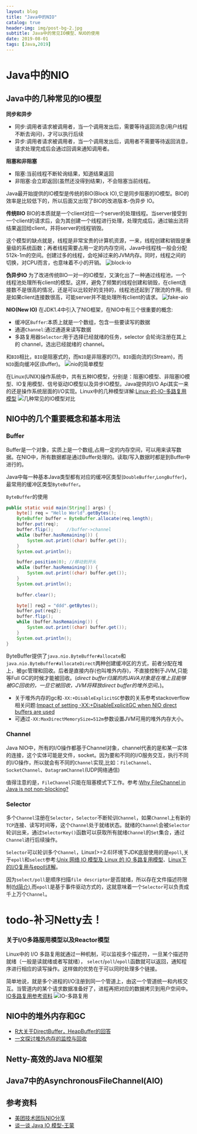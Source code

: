 ```yaml
---
layout: blog
title: "Java中的NIO"
catalog: true
header-img: img/post-bg-2.jpg
subtitle: Java中的常见IO模型、NUO的使用
date: 2019-08-01
tags: [Java,2019]
---
```

# Java中的NIO

## Java中的几种常见的IO模型
**同步和异步**
+ 同步:调用者请求被调用者，当一个调用发出后，需要等待返回消息(用户线程不断去询问)，才可以执行后续
+ 异步:调用者请求被调用者，当一个调用发出后，调用者不需要等待返回消息，请求处理完成后会通过回调来通知调用者。

**阻塞和非阻塞**
+ 阻塞:当前线程不断轮询结果，知道结果返回
+ 非阻塞:会立即返回(虽然还没得到结果)，不会阻塞当前线程。

Java最开始提供的IO模型是传统的BIO(Block IO),它是同步阻塞的IO模型。BIO的效率是比较低下的，所以后面又出现了BIO的改进版本-伪异步 IO。

**传统BIO**
BIO的本质就是一个client对应一个server的处理线程。当server接受到一个client的请求后，会为其创建一个线程进行处理，处理完成后，通过输出流将结果返回给client，并将server的线程销毁。

这个模型的缺点就是，线程是非常宝贵的计算机资源，一来，线程创建和销毁是重量级的系统函数；再者线程需要占用一定的内存空间，Java中线程栈一般会分配512k-1m的空间。创建过多的线程，会吃掉过来的JVM内存。同时，线程之间的切换，对CPU而言，也意味着不小的开销。
![block-io](https://raw.githubusercontent.com/RussXia/RussXia.github.io/master/_pic/block-io.png)

**伪异步IO**
为了改进传统BIO一对一的IO模型，又演化出了一种通过线程池，一个线程池处理所有client的模型。这样，避免了频繁的线程创建和销毁，在client连接数不是很高的情况，还是可以比较好的支持的，线程池还起到了限流的作用。但是如果client连接数很高，可能server并不能处理所有client的请求。
![fake-aio](https://raw.githubusercontent.com/RussXia/RussXia.github.io/master/_pic/fake_asyn_io.png)

**NIO(New IO)**
在JDK1.4中引入了NIO框架，在NIO中有三个很重要的概念:
+ 缓冲区`Buffer`:本质上就是一个数组，包含一些要读写的数据
+ 通道`Channel`:通过通道来读写数据
+ 多路复用器`Selector`:用于选择已经就绪的任务，selector 会轮询注册在其上的 channel，选出已经就绪的 channel。

和`BIO`相比，`BIO`是阻塞式的，而`NIO`是非阻塞的(?)。`BIO`面向流的(Stream)，而`NIO`面向缓冲区(Buffer)。
![nio的简单模型](https://raw.githubusercontent.com/RussXia/RussXia.github.io/master/_pic/NIO-model.png)

在Linux(UNIX)操作系统中，共有五种IO模型，分别是：阻塞IO模型、非阻塞IO模型、IO复用模型、信号驱动IO模型以及异步IO模型。Java提供的I/O Api其实一来的还是操作系统层面的I/O实现。Linux中的几种模型详解:[Linux-的-IO-多路复用模型](http://matt33.com/2017/08/06/unix-io/#Linux-%E7%9A%84-IO-%E5%A4%9A%E8%B7%AF%E5%A4%8D%E7%94%A8%E6%A8%A1%E5%9E%8B)
![几种常见的IO模型对比](https://raw.githubusercontent.com/RussXia/RussXia.github.io/master/_pic/simple-IO-model.jpg)

## NIO中的几个重要概念和基本用法
### Buffer
Buffer是一个对象，实质上是一个数组,占用一定的内存空间，可以用来读写数据。在NIO中，所有数据都是通过Buffer处理的。读取/写入数据时都是到Buffer中进行的。

Java中每一种基本Java类型都有对应的缓冲区类型(`DoubleBuffer`,`LongBuffer`)，最常用的缓冲区类型`ByteBuffer`。

`ByteBuffer`的使用
```java
public static void main(String[] args) {
    byte[] req = "Hello World".getBytes();
    ByteBuffer buffer = ByteBuffer.allocate(req.length);
    buffer.put(req);
    buffer.flip();     //buffer->channel
    while (buffer.hasRemaining()) {
        System.out.print((char) buffer.get());
    }
    System.out.println();

    buffer.position(0); //移动到开头
    while (buffer.hasRemaining()) {
        System.out.print((char) buffer.get());
    }
    System.out.println();
    
    buffer.clear();

    byte[] req2 = "ddd".getBytes();
    buffer.put(req2);
    buffer.flip();
    while (buffer.hasRemaining()) {
        System.out.print((char) buffer.get());
    }
    System.out.println();
}
```
ByteBuffer提供了`java.nio.ByteBuffer#allocate`和`java.nio.ByteBuffer#allocateDirect`两种创建缓冲区的方式，前者分配在堆上，被gc管理和回收。后者是直接内存(也叫堆外内存)，不直接控制于JVM,只能等Full GC的时候才能被回收。(*direct buffer归属的的JAVA对象是在堆上且能够被GC回收的，一旦它被回收，JVM将释放direct buffer的堆外空间。*)。

+ 关于堆外内存的gc和`-XX:+DisableExplicitGC`参数的关系参考stackoverflow相关问题:[Impact of setting -XX:+DisableExplicitGC when NIO direct buffers are used](https://stackoverflow.com/questions/32912702/impact-of-setting-xxdisableexplicitgc-when-nio-direct-buffers-are-used)
+ 可通过`-XX:MaxDirectMemorySize=512m`参数设置JVM可用的堆外内存大小。

### Channel
Java NIO中，所有的I/O操作都基于Channel对象，channel代表的是和某一实体的连接，这个实体可能是文件，socket。因为要和不同的I/O服务交互，执行不同的I/O操作，所以就会有不同的`Channel`实现,比如：`FileChannel`、`SocketChannel`、`DatagramChannel`(UDP网络通信)

值得注意的是，`FileChannel`只能在阻塞模式下工作。参考:[Why FileChannel in Java is not non-blocking?](https://stackoverflow.com/questions/3955250/why-filechannel-in-java-is-not-non-blocking)

### Selector
多个`Channel`注册在`Selector`，`Selector`不断轮训`Channel`，如果`Channel`上有新的`TCP`连接、读写时间等，这个`Channel`处于就绪状态。就绪的`Channel`会被`Selector`轮训出来，通过`SelectorKey()`函数可以获取所有就绪`Channel`的`Set`集合，通过`Channel`进行后续操作。

`Selector`可以轮训多个`Channel`，Linux(>=2.6)环境下JDK底层使用的是`epoll`,关于`epoll`和`select`参考:[Unix 网络 IO 模型及 Linux 的 IO 多路复用模型](http://matt33.com/2017/08/06/unix-io/#Linux-%E7%9A%84-IO-%E5%A4%9A%E8%B7%AF%E5%A4%8D%E7%94%A8%E6%A8%A1%E5%9E%8B)、[Linux下的I/O复用与epoll详解](https://www.cnblogs.com/lojunren/p/3856290.html)。

因为`select/poll`是顺序扫描`file descriptor`是否就绪，所以存在文件描述符限制([fd简介](https://segmentfault.com/a/1190000009724931#articleHeader0)),而`epoll`是基于事件驱动方式的，这就意味着一个`Selector`可以负责成千上万个`Channel`。

# todo-补习Netty去！

### 关于I/O多路服用模型以及Reactor模型
Linux中的 I/O 多路复用就通过一种机制，可以监视多个描述符，一旦某个描述符就绪（一般是读就绪或者写就绪）， `select`/`poll`/`epoll`函数就可以返回，通知程序进行相应的读写操作。这样做的优势在于可以同时处理多个链接。

简单地说，就是多个进程的I/O注册到同一个管道上，由这一个管道统一和内核交互。当管道内的某个请求数据准备好了，进程再把对应的数据拷贝到用户空间中。[IO多路复用参考资料](https://github.com/justtreee/blog/issues/17)
![IO-多路复用](https://raw.githubusercontent.com/RussXia/RussXia.github.io/master/_pic/Multi-IO.png)




## NIO中的堆外内存和GC
+ [R大关于DirectBuffer，HeapBuffer的回答](https://www.zhihu.com/question/57374068/answer/152691891)
+ [一文探讨堆外内存的监控与回收](https://www.cnkirito.moe/nio-buffer-recycle/)

## Netty-高效的Java NIO框架

## Java7中的AsynchronousFileChannel(AIO)

## 参考资料
+ [美团技术团队NIO分享](https://tech.meituan.com/2016/11/04/nio.html)
+ [谈一谈 Java IO 模型-王蒙](https://matt33.com/2017/08/12/java-nio/)